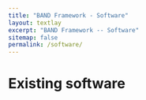 ```yaml
---
title: "BAND Framework - Software"
layout: textlay
excerpt: "BAND Framework -- Software"
sitemap: false
permalink: /software/
---
```


# Existing software

